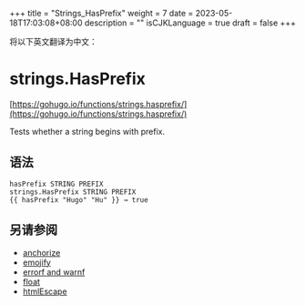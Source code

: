 +++
title = "Strings_HasPrefix"
weight = 7
date = 2023-05-18T17:03:08+08:00
description = ""
isCJKLanguage = true
draft = false
+++

将以下英文翻译为中文：
# strings.HasPrefix

[https://gohugo.io/functions/strings.hasprefix/](https://gohugo.io/functions/strings.hasprefix/)

Tests whether a string begins with prefix.

## 语法

```
hasPrefix STRING PREFIX
strings.HasPrefix STRING PREFIX
{{ hasPrefix "Hugo" "Hu" }} → true
```

## 另请参阅

- [anchorize](https://gohugo.io/functions/anchorize/)
- [emojify](https://gohugo.io/functions/emojify/)
- [errorf and warnf](https://gohugo.io/functions/errorf/)
- [float](https://gohugo.io/functions/float/)
- [htmlEscape](https://gohugo.io/functions/htmlescape/)
